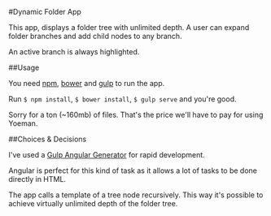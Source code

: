 #Dynamic Folder App

This app, displays a folder tree with unlimited depth.
A user can expand folder branches and add child nodes to any branch.

An active branch is always highlighted.

##Usage

You need [npm](https://docs.npmjs.com/getting-started/installing-node), [bower](http://bower.io/#install-bower) and [gulp](https://github.com/gulpjs/gulp/blob/master/docs/getting-started.md) to run the app.

Run `$ npm install`, `$ bower install`, `$ gulp serve` and you're good.

Sorry for a ton (~160mb) of files. That's the price we'll have to pay for using Yoeman.

##Choices & Decisions

I've used a [Gulp Angular Generator](https://github.com/Swiip/generator-gulp-angular) for rapid development.

Angular is perfect for this kind of task as it allows a lot of tasks to be done directly in HTML.

The app calls a template of a tree node recursively. This way it's possible to achieve virtually unlimited depth of the folder tree.